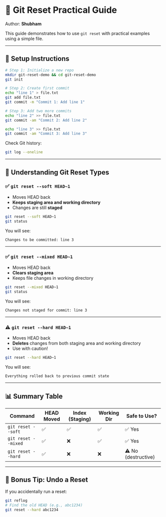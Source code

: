 # 🧪 Git Reset Practical Guide

Author: **Shubham**

This guide demonstrates how to use `git reset` with practical examples using a simple file.

---

## 🔧 Setup Instructions

```bash
# Step 1: Initialize a new repo
mkdir git-reset-demo && cd git-reset-demo
git init

# Step 2: Create first commit
echo "line 1" > file.txt
git add file.txt
git commit -m "Commit 1: Add line 1"

# Step 3: Add two more commits
echo "line 2" >> file.txt
git commit -am "Commit 2: Add line 2"

echo "line 3" >> file.txt
git commit -am "Commit 3: Add line 3"
```

Check Git history:
```bash
git log --oneline
```

---

## 🧠 Understanding Git Reset Types

### ✅ `git reset --soft HEAD~1`

- Moves HEAD back
- **Keeps staging area and working directory**
- Changes are still **staged**

```bash
git reset --soft HEAD~1
git status
```

You will see:
```
Changes to be committed: line 3
```

---

### ✅ `git reset --mixed HEAD~1`

- Moves HEAD back
- **Clears staging area**
- Keeps file changes in working directory

```bash
git reset --mixed HEAD~1
git status
```

You will see:
```
Changes not staged for commit: line 3
```

---

### ⚠️ `git reset --hard HEAD~1`

- Moves HEAD back
- **Deletes** changes from both staging area and working directory
- Use with caution!

```bash
git reset --hard HEAD~1
```

You will see:
```
Everything rolled back to previous commit state
```

---

## 📊 Summary Table

| Command                  | HEAD Moved | Index (Staging) | Working Dir | Safe to Use? |
|--------------------------|-------------|------------------|--------------|---------------|
| `git reset --soft`       | ✅           | ✅                | ✅            | ✅ Yes         |
| `git reset --mixed`      | ✅           | ❌                | ✅            | ✅ Yes         |
| `git reset --hard`       | ✅           | ❌                | ❌            | ⚠️ No (destructive) |

---

## 🧹 Bonus Tip: Undo a Reset

If you accidentally run a reset:
```bash
git reflog
# Find the old HEAD (e.g., abc1234)
git reset --hard abc1234
```

